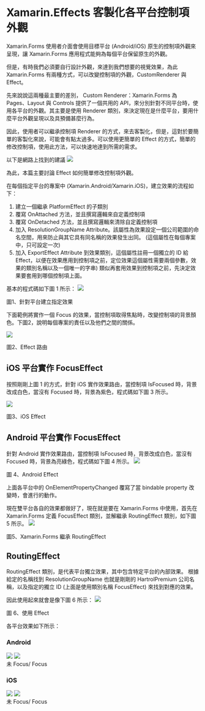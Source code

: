 # Xamarin.Effects 客製化各平台控制項外觀

Xamarin.Forms 使用者介面會使用目標平台 (Android/iOS) 原生的控制項外觀來呈現，讓 Xamarin.Forms 應用程式能夠為每個平台保留原生的外觀。

但是，有時我們必須要自行設計外觀，來達到我們想要的視覺效果，為此 Xamarin.Forms 有兩種方式，可以改變控制項的外觀，CustomRenderer 與 Effect。

先來說說這兩種最主要的差別，
Custom Renderer：Xamarin.Forms 為 Pages、Layout 與 Controls 提供了一個共用的 API，來分別針對不同平台時，使用各平台的外觀。其主要是使用 Renderer 類別，來決定現在是什麼平台，要用什麼平台外觀呈現以及具預備甚麼行為。

因此，使用者可以繼承控制項 Renderer 的方式，來去客製化，但是，這對於要簡單的客製化來說，可能會有點太過多。可以使用更簡單的 Effect 的方式，簡單的修改控制項，使用此方法，可以快速地達到所需的需求。

以下是網路上找到的建議
![](./Images/2021-08-30-20-12-49.png)

為此，本篇主要討論 Effect 如何簡單修改控制項外觀。

在每個指定平台的專案中 (Xamarin.Android/Xamarin.iOS)，建立效果的流程如下：
1.	建立一個繼承 PlatformEffect 的子類別
2.	覆寫 OnAttached 方法，並且撰寫邏輯來自定義控制項
3.	覆寫 OnDetached 方法，並且撰寫邏輯來清除自定義控制項
4.	加入 ResolutionGroupName Attribute。該屬性為效果設定一個公司範圍的命名空間，用來防止與其它具有同名稱的效果發生出同。 (這個屬性在每個專案中，只可設定一次)
5.	加入 ExportEffect Attribute 到效果類別，這個屬性註冊一個獨立的 ID 給 Effect，以便在效果應用到控制項之前，定位效果這個屬性需要兩個參數，效果的類別名稱以及一個唯一的字串) 類似再套用效果到控制項之前，先決定效果要套用到哪個控制項上面。

基本的程式碼如下圖 1 所示：
![](./Images/2021-08-30-20-13-02.png)

圖1、針對平台建立指定效果

下面範例將實作一個 Focus 的效果，當控制項取得焦點時，改變控制項的背景顏色。下圖2，說明每個專案的責任以及他們之間的關係。

![](./Images/2021-08-30-20-13-12.png)

圖2、Effect 路由

## iOS 平台實作 FocusEffect
按照剛剛上圖 1 的方式，針對 iOS 實作效果路由，當控制項 IsFocused 時，背景改成白色，當沒有 Focused 時，背景為紫色，程式碼如下圖 3 所示。

![](./Images/2021-08-30-20-13-36.png)

圖3、iOS Effect

## Android 平台實作 FocusEffect
針對 Android 實作效果路由，當控制項 IsFocused 時，背景改成白色，當沒有 Focused 時，背景為亮綠色，程式碼如下圖 4 所示。
![](Images/2021-08-30-20-14-23.png)

圖 4、Android Effect

上面各平台中的 OnElementPropertyChanged 覆寫了當 bindable property 改變時，會進行的動作。

現在雙平台各自的效果都做好了，現在就是要在 Xamarin.Forms 中使用，首先在 Xamarin.Forms 定義 FocusEffect 類別，並解繼承 RoutingEffect 類別，如下圖 5 所示。
![](./Images/2021-08-30-20-14-33.png)

圖5、Xamarin.Forms 繼承 RoutingEffect

## RoutingEffect
RoutingEffect 類別，是代表平台獨立效果，其中包含特定平台的內部效果。
根據給定的名稱找到 ResolutionGroupName 也就是剛剛的 HartrolPremium 公司名稱，以及指定的獨立 ID (上面是使用類別名稱 FocusEffect) 來找到對應的效果。

因此使用起來就會是像下圖 6 所示：
![](./Images/2021-08-30-20-14-43.png)

圖 6、使用 Effect

各平台效果如下所示：

### Android
![](./Images/2021-08-30-20-15-07.png)
![](./Images/2021-08-30-20-15-12.png)  
未 Focus/ Focus

### iOS
![](./Images/2021-08-30-20-15-24.png)
![](./Images/2021-08-30-20-15-28.png)  
未 Focus/ Focus
